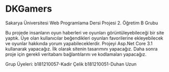 # DKGamers

Sakarya Üniversitesi Web Programlama Dersi Projesi 2. Öğretim B Grubu

Bu projede insanların oyun haberleri ve oyunları görüntüleyebileceği bir site yaptık. Üye olan kullanıcılar beğendikleri oyunları favorilerine ekleyebilecek ve oyunlar hakkında yorum yapabileceklerdir. Projeyi Asp.Net Core 3.1 kullanarak yapacağız. İlk olarak sitenin tasarımını yapacağız. Daha sonra proje için gerekli veritabanı bağlantılarını ve kodlamaları yapacağız.

Grup Üyeleri: b181210057-Kadir Çelik b181210051-Duhan Uzun
